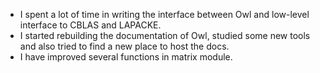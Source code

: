 - I spent a lot of time in writing the interface between Owl and low-level interface to CBLAS and LAPACKE.
- I started rebuilding the documentation of Owl, studied some new tools and also tried to find a new place to host the docs.
- I have improved several functions in matrix module.
